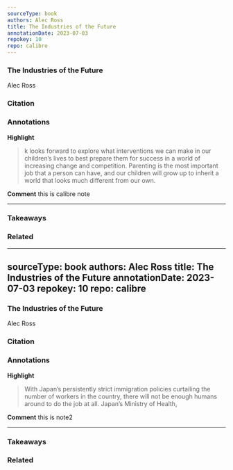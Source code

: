 ```yaml
---
sourceType: book
authors: Alec Ross
title: The Industries of the Future
annotationDate: 2023-07-03
repokey: 10
repo: calibre
---
```


### The Industries of the Future
Alec Ross

### Citation

### Annotations

**Highlight**
> k looks forward to explore what interventions we can make in our children’s lives to best prepare them for success in a world of increasing change and competition. Parenting is the most important job that a person can have, and our children will grow up to inherit a world that looks much different from our own.

**Comment**
this is calibre note



---

### Takeaways


### Related

---
sourceType: book
authors: Alec Ross
title: The Industries of the Future
annotationDate: 2023-07-03
repokey: 10
repo: calibre
---

### The Industries of the Future
Alec Ross

### Citation

### Annotations

**Highlight**
> With Japan’s persistently strict immigration policies curtailing the number of workers in the country, there will not be enough humans around to do the job at all. Japan’s Ministry of Health,

**Comment**
this is note2



---

### Takeaways


### Related

